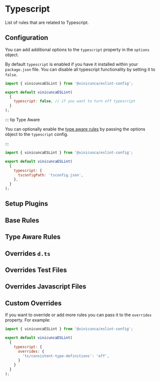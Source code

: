 # Typescript

List of rules that are related to Typescript.

## Configuration

You can add additional options to the `typescript` property in the `options` object.

<div class="tip custom-block pt-2">

By default `typescript` is enabled if you have it installed within your `package.json` file. You can disable all typescript functionality by setting it to `false`.

</div>

```js [eslint.config.js]
import { vinicuncaESLint } from '@vinicunca/eslint-config';

export default vinicuncaESLint(
  {
    typescript: false, // if you want to turn off typescript
  }
);
```

::: tip Type Aware

You can optionally enable the [type aware rules](https://typescript-eslint.io/linting/typed-linting/) by passing the options object to the `typescript` config.

:::

```js [eslint.config.js]
import { vinicuncaESLint } from '@vinicunca/eslint-config';

export default vinicuncaESLint(
  {
    typescript: {
      tsconfigPath: 'tsconfig.json',
    },
  }
);
```

## Setup Plugins

<EslintList package="typescript:setup" />

## Base Rules

<EslintList package="typescript:rules" is-filterable />

## Type Aware Rules

<EslintList package="typescript:rules-type-aware" />

## Overrides `d.ts`

<EslintList package="typescript:dts-overrides" />

## Overrides Test Files

<EslintList package="typescript:tests-overrides" />

## Overrides Javascript Files

<EslintList package="typescript:javascript-overrides" />

## Custom Overrides

If you want to override or add more rules you can pass it to the `overrides` property.
For example:

```js [eslint.config.js]
import { vinicuncaESLint } from '@vinicunca/eslint-config';

export default vinicuncaESLint(
  {
    typescript: {
      overrides: {
        'ts/consistent-type-definitions': 'off',
      }
    }
  }
);
```
